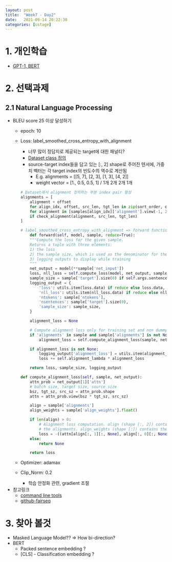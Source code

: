 ```yaml
---
layout: post
title:  "Week7 - Day2"
date:   2021-09-14 20:22:30
categories: [ustage]
---
```


# 1. 개인학습
* [GPT-1, BERT](https://kyunghyunlim.github.io/nlp/ml_ai/2021/09/14/bert.html)

# 2. 선택과제
## 2.1 Natural Language Processing
* BLEU score 25 이상 달성하기
    * epoch: 10
    * Loss: label_smoothed_cross_entropy_with_alignment
        * 너무 많이 정답지로 제공되는 target에 대한 패널티?
        * [Dataset class 정의](https://github.com/lancopku/AdaNorm/blob/master/machine%20translation/fairseq/data/language_pair_dataset.py)
        * source-target index들을 담고 있는 [:, 2] shape로 주어진 텐서에, 가중치 벡터는 각 target index의 빈도수의 역수로 계산됨
            * E.g. alignments = [[5, 7], [2, 3], [1, 3], [4, 2]]
            * weight vector = [1., 0.5, 0.5, 1] / 1개 2개 2개 1개

        ```python
        # Dataset에서 alignment 정의하는 부분 index pair 형성
        alignments = [
            alignment + offset
            for align_idx, offset, src_len, tgt_len in zip(sort_order, offsets, src_lengths, tgt_lengths)
            for alignment in [samples[align_idx]['alignment'].view(-1, 2)]
            if check_alignment(alignment, src_len, tgt_len)
        ]

        # label_smoothed_cross_entropy_with_alignment => forward function
            def forward(self, model, sample, reduce=True):
            """Compute the loss for the given sample.
            Returns a tuple with three elements:
            1) the loss
            2) the sample size, which is used as the denominator for the gradient
            3) logging outputs to display while training
            """
            net_output = model(**sample['net_input'])
            loss, nll_loss = self.compute_loss(model, net_output, sample, reduce=reduce)
            sample_size = sample['target'].size(0) if self.args.sentence_avg else sample['ntokens']
            logging_output = {
                'loss': utils.item(loss.data) if reduce else loss.data,
                'nll_loss': utils.item(nll_loss.data) if reduce else nll_loss.data,
                'ntokens': sample['ntokens'],
                'nsentences': sample['target'].size(0),
                'sample_size': sample_size,
            }

            alignment_loss = None

            # Compute alignment loss only for training set and non dummy batches.
            if 'alignments' in sample and sample['alignments'] is not None:
                alignment_loss = self.compute_alignment_loss(sample, net_output)

            if alignment_loss is not None:
                logging_output['alignment_loss'] = utils.item(alignment_loss.data)
                loss += self.alignment_lambda * alignment_loss

            return loss, sample_size, logging_output

        def compute_alignment_loss(self, sample, net_output):
            attn_prob = net_output[1]['attn']
            # batch size, target size, source size
            bsz, tgt_sz, src_sz = attn_prob.shape
            attn = attn_prob.view(bsz * tgt_sz, src_sz)

            align = sample['alignments']
            align_weights = sample['align_weights'].float()

            if len(align) > 0:
                # Alignment loss computation. align (shape [:, 2]) contains the src-tgt index pairs corresponding to
                # the alignments. align_weights (shape [:]) contains the 1 / frequency of a tgt index for normalizing.
                loss = -((attn[align[:, 1][:, None], align[:, 0][:, None]]).log() * align_weights[:, None]).sum()
            else:
                return None

            return loss
        ```
    * Optimizer: adamax
    * Clip_Norm: 0.2
        * 학습 안정화 관련, gradient 조절
* 참고링크
    * [command line tools](https://fairseq.readthedocs.io/en/latest/command_line_tools.html)
    * [github-fairseq](https://github.com/pytorch/fairseq)    

# 3. 찾아 볼것
* Masked Language Model?? => How bi-direction?
* BERT 
    * Packed sentence embedding ?
    * [CLS] - Classification embedding ?